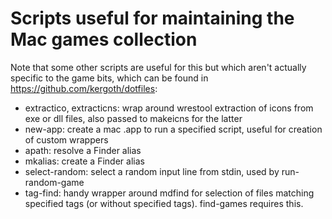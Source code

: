 Scripts useful for maintaining the Mac games collection
=======================================================

Note that some other scripts are useful for this but which aren't actually
specific to the game bits, which can be found in
https://github.com/kergoth/dotfiles:

- extractico, extracticns: wrap around wrestool extraction of icons from exe
  or dll files, also passed to makeicns for the latter
- new-app: create a mac .app to run a specified script, useful for creation of
  custom wrappers
- apath: resolve a Finder alias
- mkalias: create a Finder alias
- select-random: select a random input line from stdin, used by
  run-random-game
- tag-find: handy wrapper around mdfind for selection of files matching
  specified tags (or without specified tags). find-games requires this.
